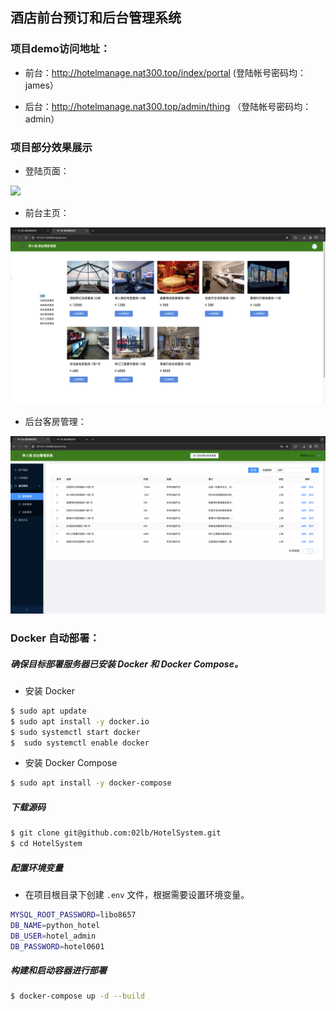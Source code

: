 ## 酒店前台预订和后台管理系统

### 项目demo访问地址：

+ 前台：http://hotelmanage.nat300.top/index/portal (登陆帐号密码均：james）

+ 后台：http://hotelmanage.nat300.top/admin/thing （登陆帐号密码均：admin）

### 项目部分效果展示

+ 登陆页面：

![](docx/figures/系统运行截图/登陆页面.png)

+ 前台主页：

![](docx/figures/系统运行截图/前台主页.png)

+ 后台客房管理：

![](docx/figures/系统运行截图/客房管理.png)





### Docker 自动部署：

##### 确保目标部署服务器已安装 Docker 和 Docker Compose。

+ 安装 Docker

```bash
$ sudo apt update
$ sudo apt install -y docker.io
$ sudo systemctl start docker
$  sudo systemctl enable docker
```

+ 安装 Docker Compose

```bash
$ sudo apt install -y docker-compose
```

##### 下载源码

```bash
$ git clone git@github.com:02lb/HotelSystem.git
$ cd HotelSystem
```

##### 配置环境变量

+ 在项目根目录下创建 `.env` 文件，根据需要设置环境变量。

```bash
MYSQL_ROOT_PASSWORD=libo8657
DB_NAME=python_hotel
DB_USER=hotel_admin
DB_PASSWORD=hotel0601
```

##### 构建和启动容器进行部署

```bash
$ docker-compose up -d --build
```
